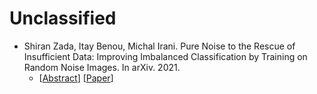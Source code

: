 # Unclassified

- Shiran Zada, Itay Benou, Michal Irani. Pure Noise to the Rescue of Insufficient Data: Improving Imbalanced Classification by Training on Random Noise Images. In arXiv. 2021.
  - [[Abstract](https://arxiv.org/abs/2112.08810)] [[Paper](https://arxiv.org/pdf/2112.08810.pdf)]
